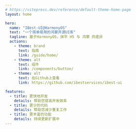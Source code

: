 ```yaml
---
# https://vitepress.dev/reference/default-theme-home-page
layout: home

hero:
  name: "IBest-UI@HarmonyOS"
  text: "一个简单易用的鸿蒙开源UI库"
  tagline: 基于HarmonyOS，抹平 H5 与 鸿蒙 的差异
  actions:
    - theme: brand
      text: 指南
      link: /guide/home/
    - theme: alt
      text: 组件
      link: /components/button/
    - theme: alt
      text: 在Github上查看
      link: https://github.com/ibestservices/ibest-ui

features:
  - title: 更快地开发
    details: 帮助您提高开发效率
  - title: 更少的代码
    details: 帮助您减少重复工作
  - title: 更丰富的功能
    details: 持续更新扩展中
---
```

